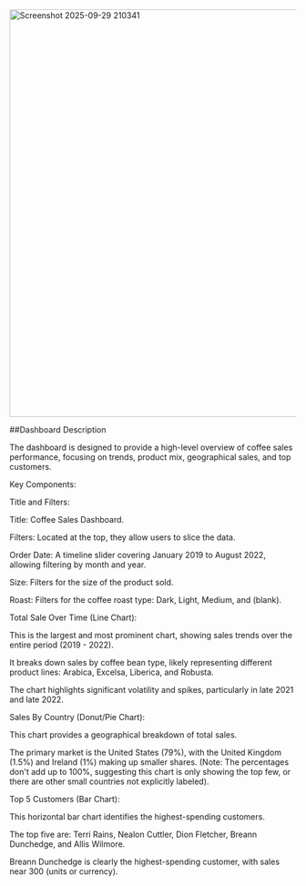 <img width="1606" height="716" alt="Screenshot 2025-09-29 210341" src="https://github.com/user-attachments/assets/9cf293c1-48d7-48c2-8b2f-35ce19e72bb6" />


##Dashboard Description

The dashboard is designed to provide a high-level overview of coffee sales performance, focusing on trends, product mix, geographical sales, and top customers.

Key Components:

Title and Filters:

Title: Coffee Sales Dashboard.

Filters: Located at the top, they allow users to slice the data.

Order Date: A timeline slider covering January 2019 to August 2022, allowing filtering by month and year.

Size: Filters for the size of the product sold.

Roast: Filters for the coffee roast type: Dark, Light, Medium, and (blank).

Total Sale Over Time (Line Chart):

This is the largest and most prominent chart, showing sales trends over the entire period (2019 - 2022).

It breaks down sales by coffee bean type, likely representing different product lines: Arabica, Excelsa, Liberica, and Robusta.

The chart highlights significant volatility and spikes, particularly in late 2021 and late 2022.

Sales By Country (Donut/Pie Chart):

This chart provides a geographical breakdown of total sales.

The primary market is the United States (79%), with the United Kingdom (1.5%) and Ireland (1%) making up smaller shares. (Note: The percentages don't add up to 100%, suggesting this chart is only showing the top few, or there are other small countries not explicitly labeled).

Top 5 Customers (Bar Chart):

This horizontal bar chart identifies the highest-spending customers.

The top five are: Terri Rains, Nealon Cuttler, Dion Fletcher, Breann Dunchedge, and Allis Wilmore.

Breann Dunchedge is clearly the highest-spending customer, with sales near 300 (units or currency).
